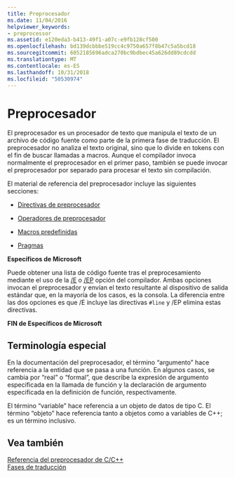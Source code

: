 ```yaml
---
title: Preprocesador
ms.date: 11/04/2016
helpviewer_keywords:
- preprocessor
ms.assetid: e120eda3-b413-49f1-a07c-e9fb128cf500
ms.openlocfilehash: bd139dcbbbe519cc4c9750a657f8b47c5a5bcd18
ms.sourcegitcommit: 6052185696adca270bc9bdbec45a626dd89cdcdd
ms.translationtype: MT
ms.contentlocale: es-ES
ms.lasthandoff: 10/31/2018
ms.locfileid: "50530974"
---
```

# <a name="preprocessor"></a>Preprocesador
El preprocesador es un procesador de texto que manipula el texto de un archivo de código fuente como parte de la primera fase de traducción. El preprocesador no analiza el texto original, sino que lo divide en tokens con el fin de buscar llamadas a macros. Aunque el compilador invoca normalmente el preprocesador en el primer paso, también se puede invocar el preprocesador por separado para procesar el texto sin compilación.

El material de referencia del preprocesador incluye las siguientes secciones:

- [Directivas de preprocesador](../preprocessor/preprocessor-directives.md)

- [Operadores de preprocesador](../preprocessor/preprocessor-operators.md)

- [Macros predefinidas](../preprocessor/predefined-macros.md)

- [Pragmas](../preprocessor/pragma-directives-and-the-pragma-keyword.md)

**Específicos de Microsoft**

Puede obtener una lista de código fuente tras el preprocesamiento mediante el uso de la [/E](../build/reference/e-preprocess-to-stdout.md) o [/EP](../build/reference/ep-preprocess-to-stdout-without-hash-line-directives.md) opción del compilador. Ambas opciones invocan el preprocesador y envían el texto resultante al dispositivo de salida estándar que, en la mayoría de los casos, es la consola. La diferencia entre las dos opciones es que /E incluye las directivas `#line` y /EP elimina estas directivas.

**FIN de Específicos de Microsoft**

##  <a name="_predir_special_terminology"></a> Terminología especial

En la documentación del preprocesador, el término “argumento” hace referencia a la entidad que se pasa a una función. En algunos casos, se cambia por “real” o “formal”, que describe la expresión de argumento especificada en la llamada de función y la declaración de argumento especificada en la definición de función, respectivamente.

El término “variable” hace referencia a un objeto de datos de tipo C. El término “objeto” hace referencia tanto a objetos como a variables de C++; es un término inclusivo.

## <a name="see-also"></a>Vea también

[Referencia del preprocesador de C/C++](../preprocessor/c-cpp-preprocessor-reference.md)<br/>
[Fases de traducción](../preprocessor/phases-of-translation.md)